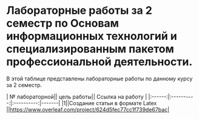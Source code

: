 # Лабораторные работы за 2 семестр по Основам информационных технологий и специализированным пакетом профессиональной деятельности.
В этой таблице представлены лабораторные работы по данному курсу за 2 семестр.

| № лабораторной|| цель работы|| Ссылка на работу | 
|:------:|:----------:|:----------:|-------|
|1||Создание статьи в формате Latex ||https://www.overleaf.com/project/624d5fec77cc1f739de67bac|